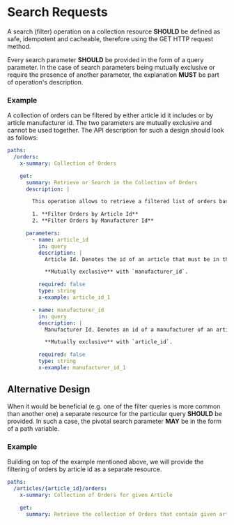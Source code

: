 # Search Requests

A search \(filter\) operation on a collection resource **SHOULD** be defined as safe, idempotent and cacheable, therefore using the GET HTTP request method.

Every search parameter **SHOULD** be provided in the form of a query parameter. In the case of search parameters being mutually exclusive or require the presence of another parameter, the explanation **MUST** be part of operation's description.

### Example

A collection of orders can be filtered by either article id it includes or by article manufacturer id. The two parameters are mutually exclusive and cannot be used together. The API description for such a design should look as follows:

```yaml
paths:
  /orders:
    x-summary: Collection of Orders

    get:
      summary: Retrieve or Search in the Collection of Orders
      description: | 

        This operation allows to retrieve a filtered list of orders based on multiple criteria:

        1. **Filter Orders by Article Id**
        2. **Filter Orders by Manufacturer Id**

      parameters:
        - name: article_id
          in: query
          description: | 
            Article Id. Denotes the id of an article that must be in the order.

            **Mutually exclusive** with `manufacturer_id`.

          required: false
          type: string
          x-example: article_id_1

        - name: manufacturer_id
          in: query
          description: |
            Manufacturer Id. Denotes an id of a manufacturer of an article that must be in the order.

            **Mutually exclusive** with `article_id`.

          required: false
          type: string
          x-example: manufacturer_id_1
```

## Alternative Design

When it would be beneficial \(e.g. one of the filter queries is more common than another one\) a separate resource for the particular query **SHOULD** be provided. In such a case, the pivotal search parameter **MAY** be in the form of a path variable.

### Example

Building on top of the example mentioned above, we will provide the filtering of orders by article id as a separate resource.

```yaml
paths:
  /articles/{article_id}/orders:
    x-summary: Collection of Orders for given Article 

    get:
      summary: Retrieve the collection of Orders that contain given article.
```

